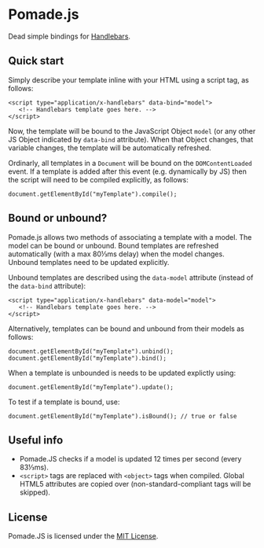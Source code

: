 # Pomade.js #

Dead simple bindings for [Handlebars](http://handlebarsjs.com/).

## Quick start ##

Simply describe your template inline with your HTML using a script tag, as 
follows:

    <script type="application/x-handlebars" data-bind="model">
       <!-- Handlebars template goes here. -->
    </script>

Now, the template will be bound to the JavaScript Object `model` (or any other 
JS Object indicated by `data-bind` attribute). When that Object changes, that
variable changes, the template will be automatically refreshed.

Ordinarly, all templates in a `Document` will be bound on the `DOMContentLoaded`
event. If a template is added after this event (e.g. dynamically by JS) then 
the script will need to be compiled explicitly, as follows:

    document.getElementById("myTemplate").compile();

## Bound or unbound? ##

Pomade.js allows two methods of associating a template with a model. The model
can be bound or unbound. Bound templates are refreshed automatically (with a 
max 80⅓ms delay) when the model changes. Unbound templates need to be updated
explicitly.

Unbound templates are described using the `data-model` attribute (instead of
the `data-bind` attribute):

    <script type="application/x-handlebars" data-model="model">
       <!-- Handlebars template goes here. -->
    </script>

Alternatively, templates can be bound and unbound from their models as follows:

    document.getElementById("myTemplate").unbind();
    document.getElementById("myTemplate").bind();

When a template is unbounded is needs to be updated explictly using:

    document.getElementById("myTemplate").update();

To test if a template is bound, use:

    document.getElementById("myTemplate").isBound(); // true or false

## Useful info ##

- Pomade.JS checks if a model is updated 12 times per second (every 83⅓ms).
- `<script>` tags are replaced with `<object>` tags when compiled. Global HTML5
  attributes are copied over (non-standard-compliant tags will be skipped).

## License ##

Pomade.JS is licensed under the [MIT License](http://opensource.org/licenses/MIT).